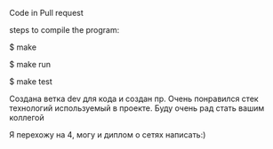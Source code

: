 Code in Pull request 

steps to compile the program:

$ make

$ make run 

$ make test


Создана ветка dev для кода и создан пр. 
Очень понравился стек технологий используемый в проекте. Буду очень рад стать вашим коллегой


Я перехожу на 4, могу и диплом о сетях написать:)